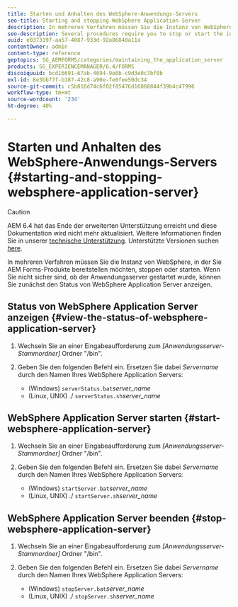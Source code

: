 ```yaml
---
title: Starten und Anhalten des WebSphere-Anwendungs-Servers
seo-title: Starting and stopping WebSphere Application Server
description: In mehreren Verfahren müssen Sie die Instanz von WebSphere, in der Sie AEM Forms-Produkte bereitstellen möchten, stoppen oder starten. In diesem Dokument wird beschrieben, wie Sie WebSphere Application Server starten und beenden.
seo-description: Several procedures require you to stop or start the instance of WebSphere where you want to deploy AEM forms products. This document describes how to start and stop the WebSphere Application Server.
uuid: e0373197-aa57-4087-933d-92a86840a11a
contentOwner: admin
content-type: reference
geptopics: SG_AEMFORMS/categories/maintaining_the_application_server
products: SG_EXPERIENCEMANAGER/6.4/FORMS
discoiquuid: bcd16691-67ab-4694-9e6b-c9d3e0c7bf0b
exl-id: 8e3bb77f-b187-42c8-a90e-fe0fee50dc34
source-git-commit: c5b816d74c6f02f85476d16868844f39b4c47996
workflow-type: tm+mt
source-wordcount: '234'
ht-degree: 40%

---
```


# Starten und Anhalten des WebSphere-Anwendungs-Servers {#starting-and-stopping-websphere-application-server}

>[!CAUTION]
>
>AEM 6.4 hat das Ende der erweiterten Unterstützung erreicht und diese Dokumentation wird nicht mehr aktualisiert. Weitere Informationen finden Sie in unserer [technische Unterstützung](https://helpx.adobe.com/de/support/programs/eol-matrix.html). Unterstützte Versionen suchen [here](https://experienceleague.adobe.com/docs/?lang=de).

In mehreren Verfahren müssen Sie die Instanz von WebSphere, in der Sie AEM Forms-Produkte bereitstellen möchten, stoppen oder starten. Wenn Sie nicht sicher sind, ob der Anwendungsserver gestartet wurde, können Sie zunächst den Status von WebSphere Application Server anzeigen.

## Status von WebSphere Application Server anzeigen {#view-the-status-of-websphere-application-server}

1. Wechseln Sie an einer Eingabeaufforderung zum *[Anwendungsserver-Stammordner]* Ordner &quot;/bin&quot;.
1. Geben Sie den folgenden Befehl ein. Ersetzen Sie dabei *Servername* durch den Namen Ihres WebSphere Application Servers:

   * (Windows) `serverStatus.bat`*server_name*
   * (Linux, UNIX) ./ `serverStatus.sh`*server_name*

## WebSphere Application Server starten {#start-websphere-application-server}

1. Wechseln Sie an einer Eingabeaufforderung zum *[Anwendungsserver-Stammordner]* Ordner &quot;/bin&quot;.
1. Geben Sie den folgenden Befehl ein. Ersetzen Sie dabei *Servername* durch den Namen Ihres WebSphere Application Servers:

   * (Windows) `startServer.bat`*server_name*
   * (Linux, UNIX) ./ `startServer.sh`*server_name*

## WebSphere Application Server beenden {#stop-websphere-application-server}

1. Wechseln Sie an einer Eingabeaufforderung zum *[Anwendungsserver-Stammordner]* Ordner &quot;/bin&quot;.
1. Geben Sie den folgenden Befehl ein. Ersetzen Sie dabei *Servername* durch den Namen Ihres WebSphere Application Servers:

   * (Windows) `stopServer.bat`*server_name*
   * (Linux, UNIX) ./ `stopServer.sh`*server_name*
